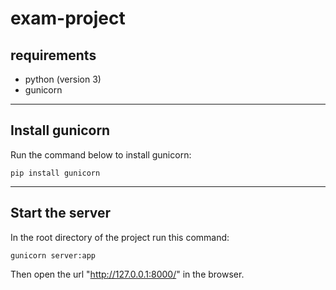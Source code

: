 # exam-project
## requirements
* python (version 3)
* gunicorn

---------
## Install gunicorn
Run the command below to install gunicorn:
```
pip install gunicorn
```

-------
## Start the server
In the root directory of the project run this command:
```
gunicorn server:app
```
Then open the url "http://127.0.0.1:8000/" in the browser.
